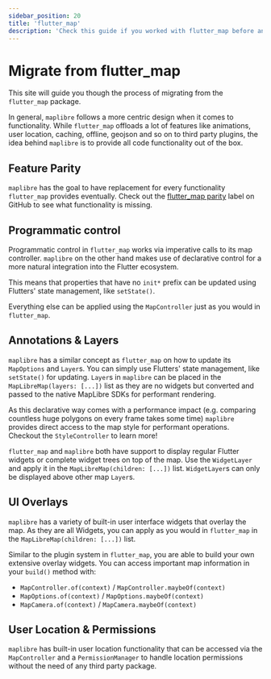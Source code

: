```yaml
---
sidebar_position: 20
title: 'flutter_map'
description: 'Check this guide if you worked with flutter_map before and want to migrate to maplibre.'
---
```


# Migrate from flutter_map

This site will guide you though the process of migrating from the `flutter_map`
package.

In general, `maplibre` follows a more centric design when it comes to
functionality. While `flutter_map` offloads a lot of features like animations,
user location, caching, offline, geojson and so on to third party
plugins, the idea behind `maplibre` is to provide all code functionality out of
the box.

## Feature Parity

`maplibre` has the goal to have replacement for every
functionality `flutter_map` provides eventually. Check out
the [flutter_map parity](https://github.com/josxha/flutter-maplibre/labels/flutter_map%20parity)
label on GitHub to see what functionality is missing.

## Programmatic control

Programmatic control in `flutter_map` works via imperative calls to its
map controller. `maplibre` on the other hand makes use of declarative control
for a more natural integration into the Flutter ecosystem.

This means that properties that have no `init*` prefix can be updated using
Flutters' state management, like `setState()`.

Everything else can be applied using the `MapController` just as you would
in `flutter_map`.

## Annotations & Layers

`maplibre` has a similar concept as `flutter_map` on how to update
its `MapOptions` and `Layer`s. You can simply use Flutters' state management,
like `setState()` for updating. `Layer`s in `maplibre` can be placed in
the `MapLibreMap(layers: [...])` list as they are no widgets but converted and
passed to the native MapLibre SDKs for performant rendering.

As this declarative way comes with a performance impact (e.g. comparing
countless huge polygons on every frame takes some time) `maplibre` provides
direct access to the map style for performant operations. Checkout
the `StyleController` to learn more!

`flutter_map` and `maplibre` both have support to display regular Flutter
widgets or complete widget trees on top of the map. Use the `WidgetLayer` and
apply it in the `MapLibreMap(children: [...])` list.
`WidgetLayer`s can only be displayed above other map `Layer`s.

## UI Overlays

`maplibre` has a variety of built-in user interface widgets that overlay the
map. As they are all Widgets, you can apply as you would in `flutter_map`
in the `MapLibreMap(children: [...])` list.

Similar to the plugin system in `flutter_map`, you are able to build your own
extensive overlay widgets. You can access important map information in
your `build()` method with:

- `MapController.of(context)` / `MapController.maybeOf(context)`
- `MapOptions.of(context)` / `MapOptions.maybeOf(context)`
- `MapCamera.of(context)` / `MapCamera.maybeOf(context)`

## User Location & Permissions

`maplibre` has built-in user location functionality that can be accessed via
the `MapController` and a `PermissionManager` to handle location
permissions without the need of any third party package.